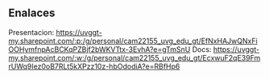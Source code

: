 ## Enalaces 
Presentacion: https://uvggt-my.sharepoint.com/:p:/g/personal/cam22155_uvg_edu_gt/EfNxHAJwQNxFiOOHymfnpAcBCKqPZBjf2bWKVTtx-3EvhA?e=gTmSnU 
Docs: https://uvggt-my.sharepoint.com/:w:/g/personal/cam22155_uvg_edu_gt/EcxwuF2qE39FmrUWq9Iez0oB7RLt5kXPzz10z-hbOdodiA?e=RBfHp6 
